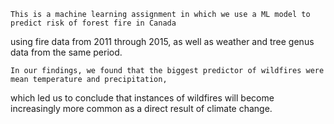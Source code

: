     This is a machine learning assignment in which we use a ML model to predict risk of forest fire in Canada
using fire data from 2011 through 2015, as well as weather and tree genus data from the same period.

    In our findings, we found that the biggest predictor of wildfires were mean temperature and precipitation,
which led us to conclude that instances of wildfires will become increasingly more common as a direct result
of climate change.
